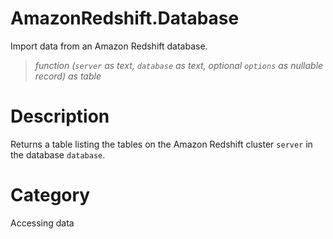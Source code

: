 # AmazonRedshift.Database
Import data from an Amazon Redshift database.
> _function (<code>server</code> as text, <code>database</code> as text, optional <code>options</code> as nullable record) as table_

# Description 
Returns a table listing the tables on the Amazon Redshift cluster <code>server</code> in the database <code>database</code>.
# Category 
Accessing data
